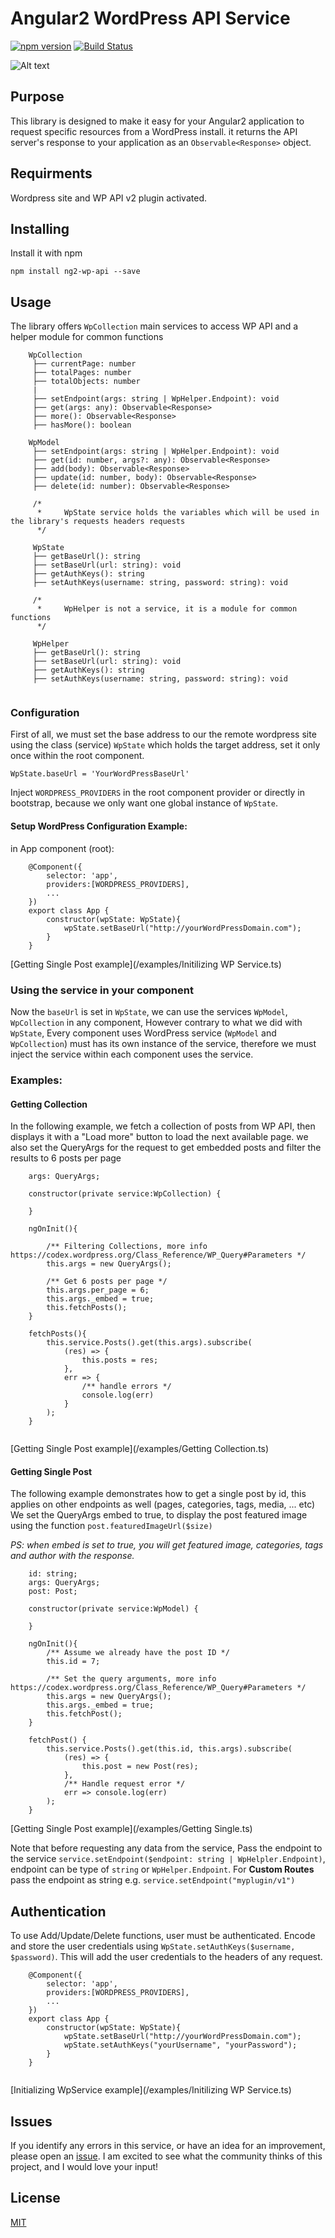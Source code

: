 # Angular2 WordPress API Service

[![npm version](https://badge.fury.io/js/ng2-wp-api.svg)](https://badge.fury.io/js/ng2-wp-api) [![Build Status](https://travis-ci.org/MurhafSousli/ng2-wp-api.svg?branch=master)](https://travis-ci.org/MurhafSousli/ng2-wp-api)

![Alt text](/assets/logo.png?raw=true "Optional Title")

## Purpose

This library is designed to make it easy for your Angular2 application to request specific resources from a WordPress install. it returns the API server's response to your application as an `Observable<Response>` object.

## Requirments

Wordpress site and WP API v2 plugin activated.

## Installing

Install it with npm

`npm install ng2-wp-api --save`

## Usage

The library offers `WpCollection`   main services to access WP API and a helper module for common functions

```
    WpCollection
     ├── currentPage: number
     ├── totalPages: number
     ├── totalObjects: number
     |
     ├── setEndpoint(args: string | WpHelper.Endpoint): void
     ├── get(args: any): Observable<Response>
     ├── more(): Observable<Response>
     ├── hasMore(): boolean

    WpModel
     ├── setEndpoint(args: string | WpHelper.Endpoint): void
     ├── get(id: number, args?: any): Observable<Response>
     ├── add(body): Observable<Response>
     ├── update(id: number, body): Observable<Response>
     ├── delete(id: number): Observable<Response>

     /*
      *     WpState service holds the variables which will be used in the library's requests headers requests
      */

     WpState
     ├── getBaseUrl(): string
     ├── setBaseUrl(url: string): void
     ├── getAuthKeys(): string
     ├── setAuthKeys(username: string, password: string): void

     /*
      *     WpHelper is not a service, it is a module for common functions
      */

     WpHelper
     ├── getBaseUrl(): string
     ├── setBaseUrl(url: string): void
     ├── getAuthKeys(): string
     ├── setAuthKeys(username: string, password: string): void


```

### Configuration

First of all, we must set the base address to our the remote wordpress site using the class (service) `WpState` which holds the target address, set it only once within the root component.

`WpState.baseUrl = 'YourWordPressBaseUrl' `

Inject `WORDPRESS_PROVIDERS` in the root component provider or directly in bootstrap, because we only want one global instance of `WpState`.

#### Setup WordPress Configuration Example:

in App component (root):
```
    @Component({
        selector: 'app',
        providers:[WORDPRESS_PROVIDERS],
        ...
    })
    export class App {
        constructor(wpState: WpState){
            wpState.setBaseUrl("http://yourWordPressDomain.com");
        }
    }
```
[Getting Single Post example](/examples/Initilizing WP Service.ts)

### Using the service in your component

Now the `baseUrl` is set in `WpState`, we can use the services `WpModel`, `WpCollection` in any component, However contrary to what we did with `WpState`, Every component uses WordPress service (`WpModel` and `WpCollection`) must has its own instance of the service, therefore we must inject the service within each component uses the service.


### Examples:

#### Getting Collection

In the following example, we fetch a collection of posts from WP API, then displays it with a "Load more" button to load the next available page.
we also set the QueryArgs for the request to get embedded posts and filter the results to 6 posts per page

```
    args: QueryArgs;

    constructor(private service:WpCollection) { 

    }

    ngOnInit(){

        /** Filtering Collections, more info https://codex.wordpress.org/Class_Reference/WP_Query#Parameters */
        this.args = new QueryArgs();

        /** Get 6 posts per page */
        this.args.per_page = 6; 
        this.args._embed = true;
        this.fetchPosts();
    }

    fetchPosts(){
        this.service.Posts().get(this.args).subscribe(
            (res) => {
                this.posts = res;
            },
            err => {
                /** handle errors */
                console.log(err)
            }
        );
    }
    

```
[Getting Single Post example](/examples/Getting Collection.ts)

#### Getting Single Post

The following example demonstrates how to get a single post by id, this applies on other endpoints as well (pages, categories, tags, media, ... etc)
We set the QueryArgs embed to true, to display the post featured image using the function `post.featuredImageUrl($size)`

*PS: when embed is set to true, you will get featured image, categories, tags and author with the response.*

```
    id: string;
    args: QueryArgs;
    post: Post;

    constructor(private service:WpModel) {

    }

    ngOnInit(){
        /** Assume we already have the post ID */
        this.id = 7;

        /** Set the query arguments, more info https://codex.wordpress.org/Class_Reference/WP_Query#Parameters */
        this.args = new QueryArgs();
        this.args._embed = true;
        this.fetchPost();
    }

    fetchPost() {
        this.service.Posts().get(this.id, this.args).subscribe(
            (res) => {
                this.post = new Post(res);
            },
            /** Handle request error */
            err => console.log(err)
        );
    }
```
[Getting Single Post example](/examples/Getting Single.ts)

Note that before requesting any data from the service, Pass the endpoint to the service `service.setEndpoint($endpoint: string | WpHelpler.Endpoint)`, endpoint can be type of `string` or `WpHelper.Endpoint`.
For **Custom Routes** pass the endpoint as string e.g. `service.setEndpoint("myplugin/v1") `

## Authentication

To use Add/Update/Delete functions, user must be authenticated. Encode and store the user credentials using `WpState.setAuthKeys($username, $password)`.
This will add the user credentials to the headers of any request.

```
    @Component({
        selector: 'app',
        providers:[WORDPRESS_PROVIDERS],
        ...
    })
    export class App {
        constructor(wpState: WpState){
            wpState.setBaseUrl("http://yourWordPressDomain.com");
            wpState.setAuthKeys("yourUsername", "yourPassword");
        }
    }
   
```
[Initializing WpService example](/examples/Initilizing WP Service.ts)

## Issues

If you identify any errors in this service, or have an idea for an improvement, please open an [issue](https://github.com/MurhafSousli/ng2-wp-api/issues). I am excited to see what the community thinks of this project, and I would love your input!

## License

[MIT](/LICENSE)


